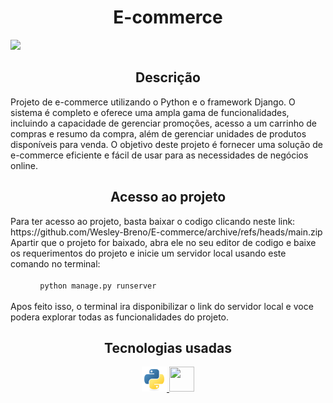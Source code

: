<h1 align="center">E-commerce</h1>

<img src="https://media.licdn.com/dms/image/C4D22AQFHwc1rLGbfMw/feedshare-shrink_1280/0/1663149137118?e=1678924800&v=beta&t=wvSDfNf5en7nynafZ5FA3gxMJbsDu_VXGxbp4hy3yXE">

<h2 align="center">Descrição</h2>
<p>
  Projeto de e-commerce utilizando o Python e o framework Django. O sistema é completo e oferece uma ampla gama de funcionalidades, incluindo a capacidade de gerenciar promoções, acesso a um carrinho de compras e resumo da compra, além de gerenciar unidades de produtos disponíveis para venda. O objetivo deste projeto é fornecer uma solução de e-commerce eficiente e fácil de usar para as necessidades de negócios online.
</p>

<h2 align="center">Acesso ao projeto</h2>
<p>
  Para ter acesso ao projeto, basta baixar o codigo clicando neste link: https://github.com/Wesley-Breno/E-commerce/archive/refs/heads/main.zip
  <br>Apartir que o projeto for baixado, abra ele no seu editor de codigo e baixe os requerimentos do projeto e inicie um servidor local usando este comando no terminal:<br><br>
  &nbsp;&nbsp;&nbsp;&nbsp;&nbsp;&nbsp;&nbsp;&nbsp;&nbsp;&nbsp;&nbsp;&nbsp;<code>python manage.py runserver</code><br><br>
  Apos feito isso, o terminal ira disponibilizar o link do servidor local e voce podera explorar todas as funcionalidades do projeto.
</p>

<h2 align="center">Tecnologias usadas</h2>
<p align="center">
  <a href='https://www.python.org/' target='_blank'>
  <img src='https://raw.githubusercontent.com/devicons/devicon/master/icons/python/python-original.svg' width='40' height='40'>
  </a>
  <a href='https://www.djangoproject.com/' target='_blank'>
  <img src='https://camo.githubusercontent.com/537f66454b766b0d56da91225206ebf6d28ecff24d84668d52cf9430e02460fd/68747470733a2f2f63646e2e776f726c64766563746f726c6f676f2e636f6d2f6c6f676f732f646a616e676f2e737667' width='40' height='40'>
  </a>
</p>
